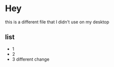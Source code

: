 # Hey 
this is a different file that I didn't use on my desktop

## list
- 1
- 2
- 3
different change

